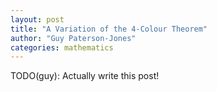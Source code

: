 ```yaml
---
layout: post
title: "A Variation of the 4-Colour Theorem"
author: "Guy Paterson-Jones"
categories: mathematics
---
```


TODO(guy): Actually write this post!
